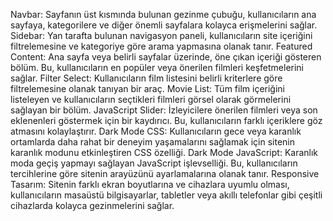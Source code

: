 Navbar: Sayfanın üst kısmında bulunan gezinme çubuğu, kullanıcıların ana sayfaya, kategorilere ve diğer önemli sayfalara kolayca erişmelerini sağlar.
Sidebar: Yan tarafta bulunan navigasyon paneli, kullanıcıların site içeriğini filtrelemesine ve kategoriye göre arama yapmasına olanak tanır.
Featured Content: Ana sayfa veya belirli sayfalar üzerinde, öne çıkan içeriği gösteren bölüm. Bu, kullanıcıların en popüler veya önerilen filmleri keşfetmelerini sağlar.
Filter Select: Kullanıcıların film listesini belirli kriterlere göre filtrelemesine olanak tanıyan bir araç.
Movie List: Tüm film içeriğini listeleyen ve kullanıcıların seçtikleri filmleri görsel olarak görmelerini sağlayan bir bölüm.
JavaScript Slider: İzleyicilere önerilen filmleri veya son eklenenleri göstermek için bir kaydırıcı. Bu, kullanıcıların farklı içeriklere göz atmasını kolaylaştırır.
Dark Mode CSS: Kullanıcıların gece veya karanlık ortamlarda daha rahat bir deneyim yaşamalarını sağlamak için sitenin karanlık modunu etkinleştiren CSS özelliği.
Dark Mode JavaScript: Karanlık moda geçiş yapmayı sağlayan JavaScript işlevselliği. Bu, kullanıcıların tercihlerine göre sitenin arayüzünü ayarlamalarına olanak tanır.
Responsive Tasarım: Sitenin farklı ekran boyutlarına ve cihazlara uyumlu olması, kullanıcıların masaüstü bilgisayarlar, tabletler veya akıllı telefonlar gibi çeşitli cihazlarda kolayca gezinmelerini sağlar.
